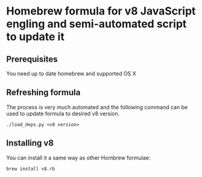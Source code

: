 Homebrew formula for v8 JavaScript engling and semi-automated script to update it
==============================

Prerequisites
-------------

You need up to date homebrew and supported OS X

Refreshing formula
------------------

The process is very much automated and the following command can be used to update formula to desired v8 version.

    ./load_deps.py <v8 version>

Installing v8
-------------

You can install it a same way as other Hombrew formulae:

    brew install v8.rb
